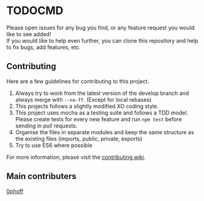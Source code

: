 # TODOCMD
Please open issues for any bug you find, or any feature request you would like to see added!  
If you would like to help even further, you can clone this repository and help to fix bugs, add features, etc.  


## Contributing
Here are a few guidelines for contributing to this project.  
  1. Always try to work from the latest version of the develop branch and always merge with `--no-ff`. (Except for local rebases)
  2. This projects follows a slightly modified XO coding style.
  3. This project uses mocha as a testing suite and follows a TDD model. Please create tests for every new feature and run `npm test` before sending in pull requests.
  4. Organise the files in separate modules and keep the same structure as the existing files (imports, public, private, exports)
  5. Try to use ES6 where possible

For more information, please visit the [contributing wiki](https://github.com/0phoff/TodoCMD/wiki/Contributing).


## Main contributers
[0phoff](https://github.com/0phoff)
